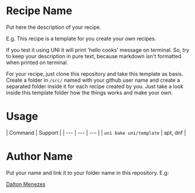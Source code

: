 # Recipe Name
Put here the description of your recipe.

E.g. This recipe is a template for you create your own recipes.

If you test it using UNI it will print 'hello cooks' message on terminal. So, try to keep your description in pure text, because markdown isn't formatted when printed on terminal.

For your recipe, just clone this repository and take this template as basis. Create a folder in ``/src/`` named with your github user name and create a separated folder inside it for each recipe created by you. Just take a look inside this template folder how the things works and make your own.

# Usage
| Command | Support |
| --- | --- | --- |
| `uni bake uni/template` | apt, dnf |

# Author Name
Put your name and link it to your folder name in this repository. E.g:

[Dalton Menezes](https://github.com/uni-linux/recipes/tree/master/src/daltonmenezes)


